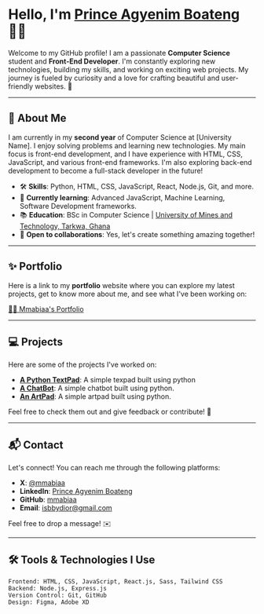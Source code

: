# Hello, I'm [Prince Agyenim Boateng](https://github.com/mmabiaa) 👨‍💻

Welcome to my GitHub profile! I am a passionate **Computer Science** student and **Front-End Developer**. I'm constantly exploring new technologies, building my skills, and working on exciting web projects. My journey is fueled by curiosity and a love for crafting beautiful and user-friendly websites. 🚀

---

## 🚀 About Me

I am currently in my **second year** of Computer Science at [University Name]. I enjoy solving problems and learning new technologies. My main focus is front-end development, and I have experience with HTML, CSS, JavaScript, and various front-end frameworks. I'm also exploring back-end development to become a full-stack developer in the future!

- 🛠️ **Skills**: Python, HTML, CSS, JavaScript, React, Node.js, Git, and more.
- 🎯 **Currently learning**: Advanced JavaScript, Machine Learning, Software Development frameworks.
- 📚 **Education**: BSc in Computer Science | [University of Mines and Technology, Tarkwa, Ghana](https://umat.edu.gh)
- 💬 **Open to collaborations**: Yes, let's create something amazing together!

---

## ✨ Portfolio

Here is a link to my **portfolio** website where you can explore my latest projects, get to know more about me, and see what I've been working on:

[👨‍💻 Mmabiaa's Portfolio](https://mmabiaa.github.io/my-portfolio-website/)

---

## 💻 Projects

Here are some of the projects I've worked on:

- **[A Python TextPad](https://github.com/mmabiaa/textpad)**: A simple texpad built using python
- **[A ChatBot](https://github.com/mmabiaa/chatbot)**: A simple chatbot built using python.
- **[An ArtPad](https://github.com/mmabiaa/artpad)**: A simple artpad built using python.

Feel free to check them out and give feedback or contribute! 🎉

---

## 📬 Contact

Let's connect! You can reach me through the following platforms:

- **X**: [@mmabiaa](https://x.com/mmabiaa)
- **LinkedIn**: [Prince Agyenim Boateng](https://www.linkedin.com/in/prince-agyenim-boateng-73a3b9313/)
- **GitHub**: [mmabiaa](https://github.com/mmabiaa)
- **Email**: [isbbydior@gmail.com](mailto:isbbydior@gmail.com)

Feel free to drop a message! ✉️

---

## 🛠️ Tools & Technologies I Use

```plaintext
Frontend: HTML, CSS, JavaScript, React.js, Sass, Tailwind CSS
Backend: Node.js, Express.js
Version Control: Git, GitHub
Design: Figma, Adobe XD

